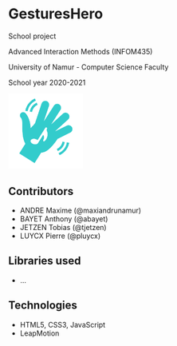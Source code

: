 # GesturesHero
School project

Advanced Interaction Methods (INFOM435)

University of Namur - Computer Science Faculty

School year 2020-2021

<img src="assets/img/logo.svg" width="150px" alt="GesturesHero's logo"/>

## Contributors

* ANDRE Maxime (@maxiandrunamur)
* BAYET Anthony (@abayet)
* JETZEN Tobias (@tjetzen)
* LUYCX Pierre (@pluycx)


## Libraries used
* ...

## Technologies
* HTML5, CSS3, JavaScript
* LeapMotion